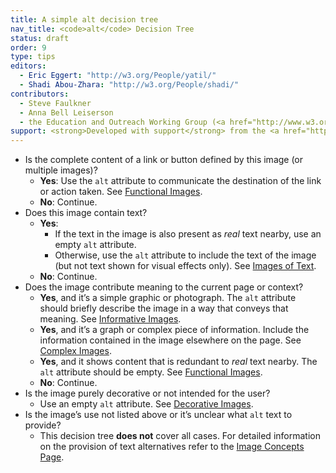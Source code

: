 ```yaml
---
title: A simple alt decision tree
nav_title: <code>alt</code> Decision Tree
status: draft
order: 9
type: tips
editors:
  - Eric Eggert: "http://w3.org/People/yatil/"
  - Shadi Abou-Zhara: "http://w3.org/People/shadi/"
contributors:
  - Steve Faulkner
  - Anna Bell Leiserson
  - the Education and Outreach Working Group (<a href="http://www.w3.org/WAI/EO/">EOWG</a>)
support: <strong>Developed with support</strong> from the <a href="http://www.w3.org/WAI/ACT/">WAI-ACT</a> project, co-funded by the European Commission <abbr title="Information Society Technologies">IST</abbr> Programme.
---
```


-   Is the complete content of a link or button defined by this image (or multiple images)?
    -   **Yes**: Use the `alt` attribute to communicate the destination of the link or action taken. See [Functional Images](functional.html).
    -   **No**: Continue.
-   Does this image contain text?
    -   **Yes**:
        -   If the text in the image is also present as *real* text nearby, use an empty `alt` attribute.
        -   Otherwise, use the `alt` attribute to include the text of the image (but not text shown for visual effects only). See [Images of Text](textual.html#image-of-styled-text-with-decorative-effect).
    -   **No**: Continue.
-   Does the image contribute meaning to the current page or context?
    -   **Yes**, and it’s a simple graphic or photograph. The `alt` attribute should briefly describe the image in a way that conveys that meaning. See [Informative Images](informative.html).
    -   **Yes**, and it’s a graph or complex piece of information. Include the information contained in the image elsewhere on the page. See [Complex Images](complex.html).
    -   **Yes**, and it shows content that is redundant to *real* text nearby. The `alt` attribute should be empty. See [Functional Images](functional.html#logo-image-within-link-text).
    -   **No**: Continue.
-   Is the image purely decorative or not intended for the user?
    -   Use an empty `alt` attribute. See [Decorative Images](decorative.html).
-   Is the image’s use not listed above or it’s unclear what `alt` text to provide?
    -   This decision tree **does not** cover all cases. For detailed information on the provision of text alternatives refer to the [Image Concepts Page](index.html).
